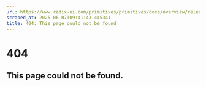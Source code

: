 ```yaml
---
url: https://www.radix-ui.com/primitives/primitives/docs/overview/releases
scraped_at: 2025-06-07T09:41:43.445341
title: 404: This page could not be found
---
```


# 404
## This page could not be found.

